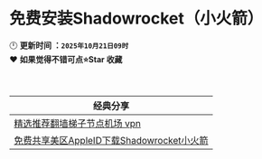 # 免费安装Shadowrocket（小火箭）

🕛 **更新时间 ：`2025年10月21日09时`**  
❤️ **如果觉得不错可点⭐Star 收藏**  
<br><br>

| 经典分享| 
|------|
|[精选推荐翻墙梯子节点机场 vpn](https://github.com/wangzai69/fanqiang/blob/main/%E7%B2%BE%E9%80%89%E6%9C%BA%E5%9C%BA%E6%8E%A8%E8%8D%90.md)                |
|[免费共享美区AppleID下载Shadowrocket小火箭](https://github.com/wangzai69/fanqiang/blob/main/ios/Shadowrocket.md)   |

<br><br>
